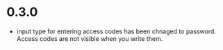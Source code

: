 # 0.3.0
- input type for entering access codes has been chnaged to password. Access codes are not visible when you write them.